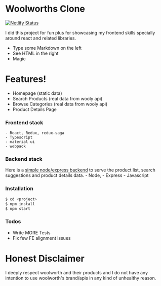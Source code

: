 # Woolworths Clone

[![Netlify Status](https://api.netlify.com/api/v1/badges/587e6a85-4a43-4694-827f-f6586b83ba10/deploy-status)](https://app.netlify.com/sites/romantic-bose-106004/deploys)

I did this project for fun plus for showcasing my frontend skills specially around react and related libraries.

- Type some Markdown on the left
- See HTML in the right
- Magic

# Features!

- Homepage (static data)
- Search Products (real data from wooly api)
- Browse Categories (real data from wooly api)
- Product Details Page

### Frontend stack

    - React, Redux, redux-saga
    - Typescript
    - material ui
    - webpack

### Backend stack

Here is a [simple node/express backend](https://github.com/gdurgappa/woolworth-clone-backend) to serve the product list, search suggestions and product details data. - Node, - Express - Javascript

### Installation

```sh
$ cd <project>
$ npm install
$ npm start
```

### Todos

- Write MORE Tests
- Fix few FE alignment issues

# Honest Disclaimer

I deeply respect woolworth and their products and I do not have any intention to use woolworth's brand/apis in any kind of unhealthy reason.
